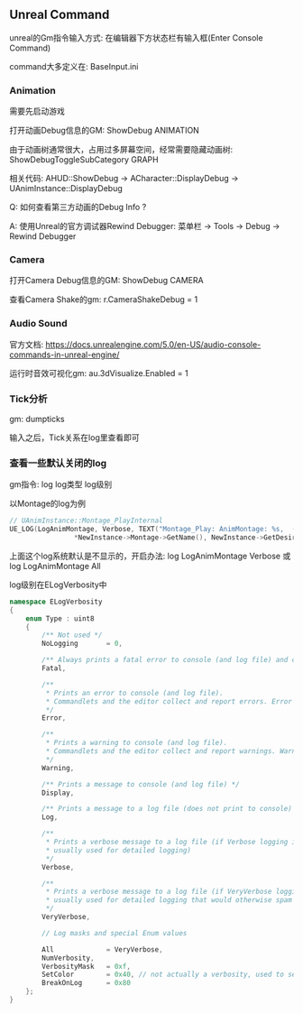 ## Unreal Command

unreal的Gm指令输入方式: 在编辑器下方状态栏有输入框(Enter Console Command)

command大多定义在: BaseInput.ini

### Animation

需要先启动游戏

打开动画Debug信息的GM: ShowDebug ANIMATION

由于动画树通常很大，占用过多屏幕空间，经常需要隐藏动画树: ShowDebugToggleSubCategory GRAPH

相关代码: AHUD::ShowDebug -> ACharacter::DisplayDebug -> UAnimInstance::DisplayDebug

Q: 如何查看第三方动画的Debug Info ?

A: 使用Unreal的官方调试器Rewind Debugger: 菜单栏 -> Tools -> Debug -> Rewind Debugger


### Camera

打开Camera Debug信息的GM: ShowDebug CAMERA

查看Camera Shake的gm: r.CameraShakeDebug = 1

### Audio Sound

官方文档: https://docs.unrealengine.com/5.0/en-US/audio-console-commands-in-unreal-engine/

运行时音效可视化gm: au.3dVisualize.Enabled = 1

### Tick分析

gm: dumpticks

输入之后，Tick关系在log里查看即可

### 查看一些默认关闭的log

gm指令: log log类型 log级别

以Montage的log为例

```cpp
// UAnimInstance::Montage_PlayInternal
UE_LOG(LogAnimMontage, Verbose, TEXT("Montage_Play: AnimMontage: %s,  (DesiredWeight:%0.2f, Weight:%0.2f)"),
				*NewInstance->Montage->GetName(), NewInstance->GetDesiredWeight(), NewInstance->GetWeight());
```

上面这个log系统默认是不显示的，开启办法: log LogAnimMontage Verbose 或 log LogAnimMontage All

log级别在ELogVerbosity中

``` cpp
namespace ELogVerbosity
{
	enum Type : uint8
	{
		/** Not used */
		NoLogging		= 0,

		/** Always prints a fatal error to console (and log file) and crashes (even if logging is disabled) */
		Fatal,

		/** 
		 * Prints an error to console (and log file). 
		 * Commandlets and the editor collect and report errors. Error messages result in commandlet failure.
		 */
		Error,

		/** 
		 * Prints a warning to console (and log file).
		 * Commandlets and the editor collect and report warnings. Warnings can be treated as an error.
		 */
		Warning,

		/** Prints a message to console (and log file) */
		Display,

		/** Prints a message to a log file (does not print to console) */
		Log,

		/** 
		 * Prints a verbose message to a log file (if Verbose logging is enabled for the given category, 
		 * usually used for detailed logging) 
		 */
		Verbose,

		/** 
		 * Prints a verbose message to a log file (if VeryVerbose logging is enabled, 
		 * usually used for detailed logging that would otherwise spam output) 
		 */
		VeryVerbose,

		// Log masks and special Enum values

		All				= VeryVerbose,
		NumVerbosity,
		VerbosityMask	= 0xf,
		SetColor		= 0x40, // not actually a verbosity, used to set the color of an output device 
		BreakOnLog		= 0x80
	};
}
```


